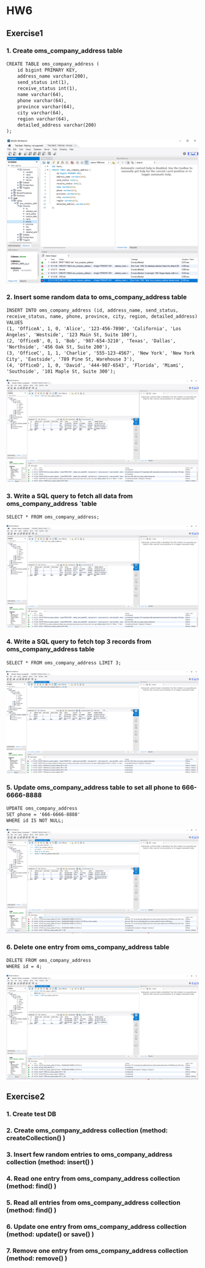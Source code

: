 # HW6
## Exercise1
### 1. Create oms_company_address table
```
CREATE TABLE oms_company_address (
    id bigint PRIMARY KEY,
    address_name varchar(200),
    send_status int(1),
    receive_status int(1),
    name varchar(64),
    phone varchar(64),
    province varchar(64),
    city varchar(64),
    region varchar(64),
    detailed_address varchar(200)
);
```
![sql1.png](supportingImages/sql1.png)
### 2. Insert some random data to oms_company_address table
```
INSERT INTO oms_company_address (id, address_name, send_status, receive_status, name, phone, province, city, region, detailed_address)
VALUES 
(1, 'OfficeA', 1, 0, 'Alice', '123-456-7890', 'California', 'Los Angeles', 'Westside', '123 Main St, Suite 100'),
(2, 'OfficeB', 0, 1, 'Bob', '987-654-3210', 'Texas', 'Dallas', 'Northside', '456 Oak St, Suite 200'),
(3, 'OfficeC', 1, 1, 'Charlie', '555-123-4567', 'New York', 'New York City', 'Eastside', '789 Pine St, Warehouse 3'),
(4, 'OfficeD', 1, 0, 'David', '444-987-6543', 'Florida', 'Miami', 'Southside', '101 Maple St, Suite 300');
```
![sql2.png](supportingImages%2Fsql2.png)
### 3. Write a SQL query to fetch all data from oms_company_address `table
```
SELECT * FROM oms_company_address;

```
![sql2.png](supportingImages%2Fsql2.png)
### 4. Write a SQL query to fetch top 3 records from oms_company_address table
```
SELECT * FROM oms_company_address LIMIT 3;
```
![sql3.png](supportingImages%2Fsql3.png)
### 5. Update oms_company_address table to set all phone to 666-6666-8888
```
UPDATE oms_company_address
SET phone = '666-6666-8888'
WHERE id IS NOT NULL;
```
![sql4.png](supportingImages%2Fsql4.png)
### 6. Delete one entry from oms_company_address table
```
DELETE FROM oms_company_address 
WHERE id = 4;
```
![sql5.png](supportingImages%2Fsql5.png)
## Exercise2
### 1. Create test DB
### 2. Create oms_company_address collection (method: createCollection() )
### 3. Insert few random entries to oms_company_address collection (method: insert() )
### 4. Read one entry from oms_company_address collection (method: find() )
### 5. Read all entries from oms_company_address collection (method: find() )
### 6. Update one entry from oms_company_address collection (method: update() or save() )
### 7. Remove one entry from oms_company_address collection (method: remove() )